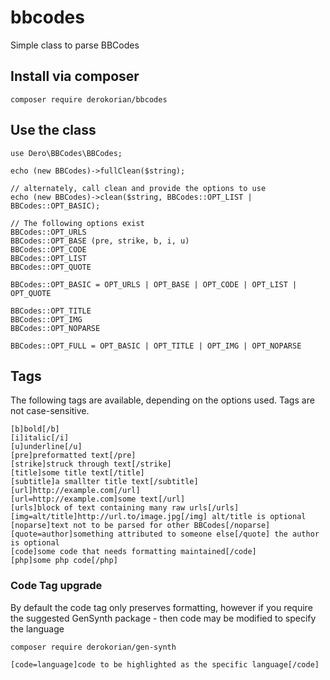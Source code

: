 # bbcodes
Simple class to parse BBCodes

## Install via composer

    composer require derokorian/bbcodes

## Use the class

    use Dero\BBCodes\BBCodes;
    
    echo (new BBCodes)->fullClean($string);
    
    // alternately, call clean and provide the options to use
    echo (new BBCodes)->clean($string, BBCodes::OPT_LIST | BBCodes::OPT_BASIC);
    
    // The following options exist
    BBCodes::OPT_URLS
    BBCodes::OPT_BASE (pre, strike, b, i, u)
    BBCodes::OPT_CODE
    BBCodes::OPT_LIST
    BBCodes::OPT_QUOTE
    
    BBCodes::OPT_BASIC = OPT_URLS | OPT_BASE | OPT_CODE | OPT_LIST | OPT_QUOTE
    
    BBCodes::OPT_TITLE
    BBCodes::OPT_IMG
    BBCodes::OPT_NOPARSE
    
    BBCodes::OPT_FULL = OPT_BASIC | OPT_TITLE | OPT_IMG | OPT_NOPARSE

## Tags
The following tags are available, depending on the options used. Tags are not case-sensitive.

    [b]bold[/b]
    [i]italic[/i]
    [u]underline[/u]
    [pre]preformatted text[/pre]
    [strike]struck through text[/strike]
    [title]some title text[/title]
    [subtitle]a smallter title text[/subtitle]
    [url]http://example.com[/url]
    [url=http://example.com]some text[/url]
    [urls]block of text containing many raw urls[/urls]
    [img=alt/title]http://url.to/image.jpg[/img] alt/title is optional
    [noparse]text not to be parsed for other BBCodes[/noparse]
    [quote=author]something attributed to someone else[/quote] the author is optional
    [code]some code that needs formatting maintained[/code]
    [php]some php code[/php]
    
### Code Tag upgrade
By default the code tag only preserves formatting, however if you require the suggested 
GenSynth package - then code may be modified to specify the language

    composer require derokorian/gen-synth
    
    [code=language]code to be highlighted as the specific language[/code]
  